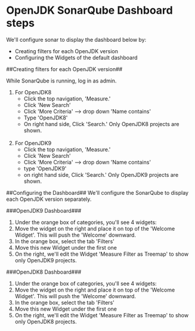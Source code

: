 # OpenJDK SonarQube Dashboard steps

We'll configure sonar to display the dashboard below by:

* Creating filters for each OpenJDK version
* Configuring the Widgets of the default dashboard


##Creating filters for each OpenJDK version##

While SonarQube is running, log in as admin.

1. For OpenJDK8
    * Click the top navigation, 'Measure.'
    * Click 'New Search'
    * Click 'More Criteria' --> drop down 'Name contains'
    * Type 'OpenJDK8'
    * On right hand side, Click 'Search.' Only OpenJDK8 projects are shown.
<br><br>
2. For OpenJDK9
    * Click the top navigation, 'Measure.'
    * Click 'New Search'
    * Click 'More Criteria' --> drop down 'Name contains'
    * type 'OpenJDK9'
    * on right hand side, Click 'Search.' Only OpenJDK9 projects are shown.

##Configuring the Dashboard##
We'll configure the SonarQube to display each OpenJDK version separately.

###OpenJDK9 Dashboard###

1. Under the orange box of categories, you'll see 4 widgets:
2. Move the widget on the right and place it on top of the 'Welcome Widget'. This will push the 'Welcome' downward.
3. In the orange box, select the tab 'Filters'
4. Move this new Widget under the first one
5. On the right, we'll edit the Widget 'Measure Filter as Treemap' to show only OpenJDK9 projects.

###OpenJDK8 Dashboard###
1. Under the orange box of categories, you'll see 4 widgets:
2. Move the widget on the right and place it on top of the 'Welcome Widget'. This will push the 'Welcome' downward.
3. In the orange box, select the tab 'Filters'
4. Move this new Widget under the first one
5. On the right, we'll edit the Widget 'Measure Filter as Treemap' to show only OpenJDK8 projects.
